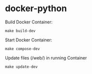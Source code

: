# docker-python

Build Docker Container:
```
make build-dev
```

Start Docker Container:
```
make compose-dev
```

Update files (/web/) in running Container
```
make update-dev
```
